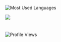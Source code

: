 ![Most Used Languages](https://github-readme-stats.vercel.app/api/top-langs/?username=untitled-1111&theme=github_dark&border_radius=30&border_color=484f58&layout=pie&hide=cmake,batchfile,shell,perl)


<a aria-label="Contact - BlastHack" href="https://www.blast.hk/members/442386/">
  <img src="https://img.shields.io/badge/BLASTHACK-%2326A5E4.svg?style=for-the-badge&labelColor=2d65ad&color=1f2b3b&logo=hackthebox&logoColor=white">
</a>


#
![Profile Views](https://visitcount.itsvg.in/api?id=untitled-1111&label=Profile%20Views&color=12&icon=6&pretty=true)
